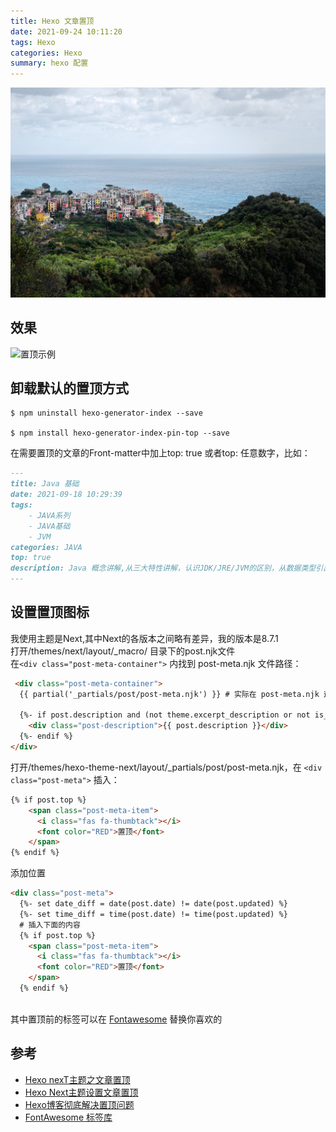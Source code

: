 ```yaml
---
title: Hexo 文章置顶
date: 2021-09-24 10:11:20
tags: Hexo
categories: Hexo
summary: hexo 配置
---
```

<meta name="referrer" content="no-referrer"/>

![](https://raw.githubusercontent.com/lingzhexi/blogImage/master/img/2022/03/202203021713341.jpg)

<!-- more -->

## 效果

![置顶示例](https://gitee.com/lingzhexi/blogImage/raw/master/2021/09/24/202109241339525.png)

## 卸载默认的置顶方式

    $ npm uninstall hexo-generator-index --save
    
    $ npm install hexo-generator-index-pin-top --save


在需要置顶的文章的Front-matter中加上top: true 或者top: 任意数字，比如：

```markdown
---
title: Java 基础
date: 2021-09-18 10:29:39
tags: 
    - JAVA系列
    - JAVA基础
    - JVM 
categories: JAVA
top: true
description: Java 概念讲解,从三大特性讲解，认识JDK/JRE/JVM的区别，从数据类型引出二进制与java的内存空间关系
---
```
## 设置置顶图标
我使用主题是Next,其中Next的各版本之间略有差异，我的版本是8.7.1  
打开/themes/next/layout/_macro/ 目录下的post.njk文件    
在`<div class="post-meta-container">` 内找到 post-meta.njk 文件路径：
```html
 <div class="post-meta-container">
  {{ partial('_partials/post/post-meta.njk') }} # 实际在 post-meta.njk 这个文件里面去修改

  {%- if post.description and (not theme.excerpt_description or not is_index) %}
    <div class="post-description">{{ post.description }}</div>
  {%- endif %}
</div>
```

打开/themes/hexo-theme-next/layout/_partials/post/post-meta.njk，在 `<div class="post-meta">` 插入：

```html
{% if post.top %}
    <span class="post-meta-item">
      <i class="fas fa-thumbtack"></i>
      <font color="RED">置顶</font>
    </span>
{% endif %}
```
添加位置
```html
<div class="post-meta">
  {%- set date_diff = date(post.date) != date(post.updated) %}
  {%- set time_diff = time(post.date) != time(post.updated) %}
  # 插入下面的内容
  {% if post.top %}
    <span class="post-meta-item">
      <i class="fas fa-thumbtack"></i>
      <font color="RED">置顶</font>
    </span>
  {% endif %} 
  
```
其中置顶前的标签可以在 [Fontawesome](https://fontawesome.com/v5.15/icons?d=gallery&p=1) 替换你喜欢的

## 参考
- [Hexo nexT主题之文章置顶](https://www.jianshu.com/p/a9922c3ebb61)
- [Hexo Next主题设置文章置顶](https://juejin.cn/post/6844904037465194503)
- [Hexo博客彻底解决置顶问题](http://wangwlj.com/2018/01/09/blog_pin_post/)
- [FontAwesome 标签库](https://fontawesome.com/v5.15/icons?d=gallery&p=1)
